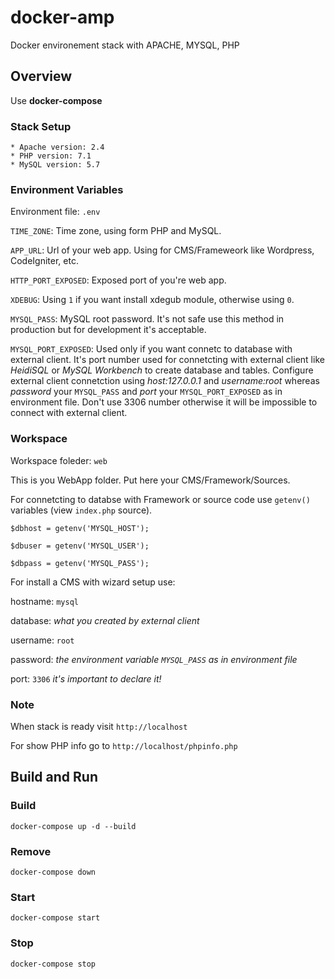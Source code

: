 # docker-amp
Docker environement stack with APACHE, MYSQL, PHP

## Overview

Use **docker-compose**

### Stack Setup

    * Apache version: 2.4
    * PHP version: 7.1
    * MySQL version: 5.7


### Environment Variables

Environment file: `.env`

`TIME_ZONE`: Time zone, using form PHP and MySQL.

`APP_URL`: Url of your web app. Using for CMS/Frameweork like Wordpress, CodeIgniter, etc.

`HTTP_PORT_EXPOSED`: Exposed port of you're web app.

`XDEBUG`: Using `1` if you want install xdegub module, otherwise using `0`.

`MYSQL_PASS`: MySQL root password. It's not safe use this method in production but for development it's acceptable.

`MYSQL_PORT_EXPOSED`: Used only if you want connetc to database with external client. It's port number used for connetcting with external client like _HeidiSQL_ or _MySQL Workbench_ to create database and tables. Configure external client connetction using _host:127.0.0.1_  and _username:root_ whereas _password_ your `MYSQL_PASS` and _port_ your `MYSQL_PORT_EXPOSED` as in environment file. Don't use 3306 number otherwise it will be impossible to connect with external client. 

### Workspace

Workspace foleder: `web`

This is you WebApp folder. Put here your CMS/Framework/Sources.

For connetcting to databse with Framework or source code use `getenv()` variables (view `index.php` source).

`$dbhost = getenv('MYSQL_HOST');`

`$dbuser = getenv('MYSQL_USER');`

`$dbpass = getenv('MYSQL_PASS');`


For install a CMS with wizard setup use:

hostname: `mysql`

database: _what you created by external client_

username: `root`

password: _the environment variable `MYSQL_PASS` as in environment file_

port: `3306` _it's important to declare it!_


### Note

When stack is ready visit `http://localhost`

For show PHP info go to `http://localhost/phpinfo.php`

## Build and Run

### Build

`docker-compose up -d --build`

### Remove

`docker-compose down`

### Start

`docker-compose start`

### Stop

`docker-compose stop`

